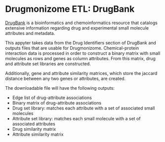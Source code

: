 # Drugmonizome ETL: DrugBank

[DrugBank](https://www.drugbank.ca/) is a bioinformatics and chemoinformatics resource that catalogs extensive information regarding drug and experimental small molecule attributes and metadata.

This appyter takes data from the Drug Identifiers section of DrugBank and outputs files that are usable for Drugmonizome. Chemical-protein interaction data is processed in order to construct a binary matrix with small molecules as rows and genes as column attributes. From this matrix, drug and attribute set libraries are constructed.

Additionally, gene and attribute similarity matrices, which store the jaccard distance between any two genes or attributes, are created.

The downloadable file will have the following outputs:
* Edge list of drug-attribute associations
* Binary matrix of drug-attribute associations
* Drug set library: matches each attribute with a set of associated small molecules
* Attribute set library: matches each small molecule with a set of associated attributes
* Drug similarity matrix
* Attribute similarity matrix